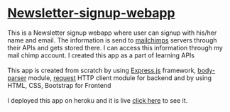 # [Newsletter-signup-webapp](https://agile-sands-87711.herokuapp.com/)
This is a Newsletter signup webapp where user can signup with his/her name and email. The information is send to [mailchimps](https://mailchimp.com/)
servers through their APIs and gets stored there. I can access this information through my mail chimp account. I created this app as a part of learning APIs
<br/>
<br/>
This app is created from scratch by using [Express.js](https://www.npmjs.com/package/express) framework, [body-parser](https://www.npmjs.com/package/body-parser) module, [request](https://www.npmjs.com/package/request) HTTP client module for backend and by using HTML, CSS, Bootstrap for Frontend
<br/>
<br/>
I deployed this app on heroku and it is live [click here](https://agile-sands-87711.herokuapp.com/) to see it. 
